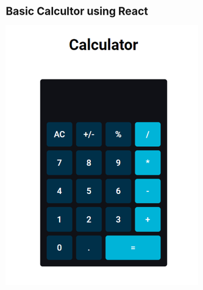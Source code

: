 # Basic Calcultor using React

<img src="https://github.com/varun2068/React-Calculator/blob/master/calculator.png" alt="Image-Of-Calculator">
